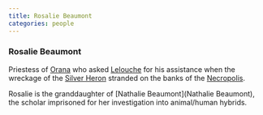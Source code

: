 ```yaml
---
title: Rosalie Beaumont
categories: people
---
```


### Rosalie Beaumont

Priestess of [Orana](Orana) who asked [Lelouche](LeloucheKairon) for his assistance when the wreckage of the [Silver Heron](SilverHeron) stranded on the banks of the [Necropolis](Necropolis).

Rosalie is the granddaughter of [Nathalie Beaumont](Nathalie Beaumont), the scholar imprisoned for her investigation into animal/human hybrids.
